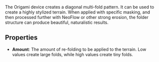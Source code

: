 
The Origami device creates a diagonal multi-fold pattern. It can be used to create a highly stylized terrain. When applied with specific masking, and then processed further with NeoFlow or other strong erosion, the folder structure can produce beautiful, naturalistic results.

## Properties

- **Amount**: The amount of re-folding to be applied to the terrain. Low values create large folds, while high values create tiny folds.
